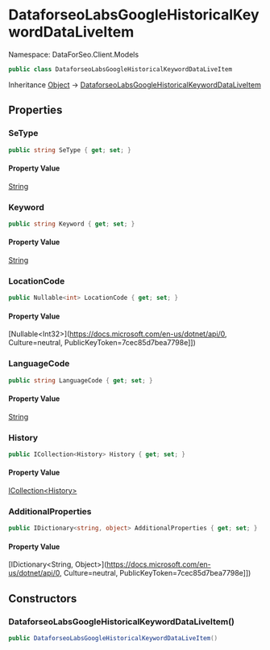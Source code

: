 # DataforseoLabsGoogleHistoricalKeywordDataLiveItem

Namespace: DataForSeo.Client.Models

```csharp
public class DataforseoLabsGoogleHistoricalKeywordDataLiveItem
```

Inheritance [Object](https://docs.microsoft.com/en-us/dotnet/api/Object) → [DataforseoLabsGoogleHistoricalKeywordDataLiveItem](./DataforseoLabsGoogleHistoricalKeywordDataLiveItem.md)

## Properties

### **SeType**

```csharp
public string SeType { get; set; }
```

#### Property Value

[String](https://docs.microsoft.com/en-us/dotnet/api/String)<br>

### **Keyword**

```csharp
public string Keyword { get; set; }
```

#### Property Value

[String](https://docs.microsoft.com/en-us/dotnet/api/String)<br>

### **LocationCode**

```csharp
public Nullable<int> LocationCode { get; set; }
```

#### Property Value

[Nullable&lt;Int32&gt;](https://docs.microsoft.com/en-us/dotnet/api/0, Culture=neutral, PublicKeyToken=7cec85d7bea7798e]])<br>

### **LanguageCode**

```csharp
public string LanguageCode { get; set; }
```

#### Property Value

[String](https://docs.microsoft.com/en-us/dotnet/api/String)<br>

### **History**

```csharp
public ICollection<History> History { get; set; }
```

#### Property Value

[ICollection&lt;History&gt;](./History.md)<br>

### **AdditionalProperties**

```csharp
public IDictionary<string, object> AdditionalProperties { get; set; }
```

#### Property Value

[IDictionary&lt;String, Object&gt;](https://docs.microsoft.com/en-us/dotnet/api/0, Culture=neutral, PublicKeyToken=7cec85d7bea7798e]])<br>

## Constructors

### **DataforseoLabsGoogleHistoricalKeywordDataLiveItem()**

```csharp
public DataforseoLabsGoogleHistoricalKeywordDataLiveItem()
```
